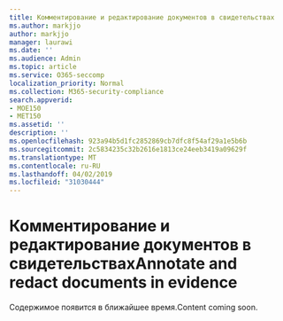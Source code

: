 ```yaml
---
title: Комментирование и редактирование документов в свидетельствах
ms.author: markjjo
author: markjjo
manager: laurawi
ms.date: ''
ms.audience: Admin
ms.topic: article
ms.service: O365-seccomp
localization_priority: Normal
ms.collection: M365-security-compliance
search.appverid:
- MOE150
- MET150
ms.assetid: ''
description: ''
ms.openlocfilehash: 923a94b5d1fc2852869cb7dfc8f54af29a1e5b6b
ms.sourcegitcommit: 2c5834235c32b2616e1813ce24eeb3419a09629f
ms.translationtype: MT
ms.contentlocale: ru-RU
ms.lasthandoff: 04/02/2019
ms.locfileid: "31030444"
---
```

# <a name="annotate-and-redact-documents-in-evidence"></a><span data-ttu-id="7c392-102">Комментирование и редактирование документов в свидетельствах</span><span class="sxs-lookup"><span data-stu-id="7c392-102">Annotate and redact documents in evidence</span></span>

<span data-ttu-id="7c392-103">Содержимое появится в ближайшее время.</span><span class="sxs-lookup"><span data-stu-id="7c392-103">Content coming soon.</span></span>
